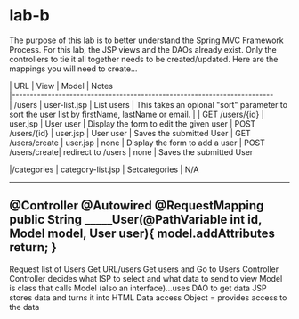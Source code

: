 # lab-b

The purpose of this lab is to better understand the Spring MVC Framework Process.
For this lab, the JSP views and the DAOs already exist. Only the controllers to tie it all together needs to be created/updated. 
Here are the mappings you will need to create...

| URL               | View              | Model             | Notes               
|-------------------------------------------------------------------------    
| /users            | user-list.jsp     | List<User> users  | This takes an opional "sort" parameter to sort the user list by firstName, lastName or email. |
| GET /users/{id}   | user.jsp          | User user         | Display the form to edit the given user 
| POST /users/{id}  | user.jsp          | User user         | Saves the submitted User 
| GET /users/create | user.jsp          | none              | Display the form to add a user 
| POST /users/create| redirect to
                      /users            | none              | Saves the submitted User 
                      
|/categories        | category-list.jsp | Set<String>categories |  N/A

-------------------------------------------------------------------------------------------------------------------------------------------
@Controller
  @Autowired
  @RequestMapping
    public String _____User(@PathVariable int id, Model model, User user){
  model.addAttributes
  return;
  }
  ----------------------------------------------------------------------------------------------------------------------------------------
  Request list of Users
  Get URL/users
  Get users and Go to Users Controller
  Controller decides what ISP to select and what data to send to view
  Model is class that calls Model (also an interface)...uses DAO to get data
  JSP stores data and turns it into HTML
  Data access Object = provides access to the data 
  
  
